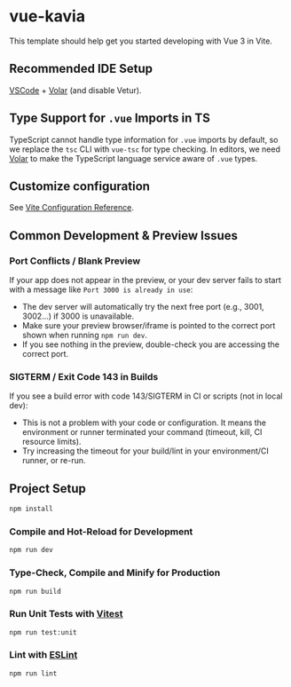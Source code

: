 # vue-kavia

This template should help get you started developing with Vue 3 in Vite.

## Recommended IDE Setup

[VSCode](https://code.visualstudio.com/) + [Volar](https://marketplace.visualstudio.com/items?itemName=Vue.volar) (and disable Vetur).

## Type Support for `.vue` Imports in TS

TypeScript cannot handle type information for `.vue` imports by default, so we replace the `tsc` CLI with `vue-tsc` for type checking. In editors, we need [Volar](https://marketplace.visualstudio.com/items?itemName=Vue.volar) to make the TypeScript language service aware of `.vue` types.

## Customize configuration

See [Vite Configuration Reference](https://vite.dev/config/).

## Common Development & Preview Issues

### Port Conflicts / Blank Preview

If your app does not appear in the preview, or your dev server fails to start with a message like `Port 3000 is already in use`:

- The dev server will automatically try the next free port (e.g., 3001, 3002...) if 3000 is unavailable.
- Make sure your preview browser/iframe is pointed to the correct port shown when running `npm run dev`.
- If you see nothing in the preview, double-check you are accessing the correct port.

### SIGTERM / Exit Code 143 in Builds

If you see a build error with code 143/SIGTERM in CI or scripts (not in local dev):

- This is not a problem with your code or configuration. It means the environment or runner terminated your command (timeout, kill, CI resource limits).
- Try increasing the timeout for your build/lint in your environment/CI runner, or re-run.

## Project Setup

```sh
npm install
```

### Compile and Hot-Reload for Development

```sh
npm run dev
```

### Type-Check, Compile and Minify for Production

```sh
npm run build
```

### Run Unit Tests with [Vitest](https://vitest.dev/)

```sh
npm run test:unit
```

### Lint with [ESLint](https://eslint.org/)

```sh
npm run lint
```
